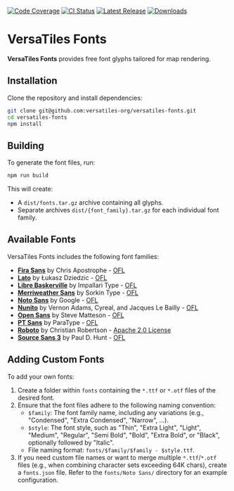 [![Code Coverage](https://codecov.io/gh/versatiles-org/versatiles-fonts/branch/main/graph/badge.svg?token=IDHAI13M0K)](https://codecov.io/gh/versatiles-org/versatiles-fonts)
[![CI Status](https://img.shields.io/github/actions/workflow/status/versatiles-org/versatiles-fonts/ci.yml)](https://github.com/versatiles-org/versatiles-fonts/actions/workflows/ci.yml)
[![Latest Release](https://img.shields.io/github/v/release/versatiles-org/versatiles-fonts)](https://github.com/versatiles-org/versatiles-fonts/releases/latest)
[![Downloads](https://img.shields.io/github/downloads/versatiles-org/versatiles-fonts/total)](https://github.com/versatiles-org/versatiles-fonts/releases/latest)

# VersaTiles Fonts

**VersaTiles Fonts** provides free font glyphs tailored for map rendering.

## Installation

Clone the repository and install dependencies:

```bash
git clone git@github.com:versatiles-org/versatiles-fonts.git
cd versatiles-fonts
npm install
```

## Building

To generate the font files, run:

```bash
npm run build
```

This will create:

- A `dist/fonts.tar.gz` archive containing all glyphs.
- Separate archives `dist/{font_family}.tar.gz` for each individual font family.

## Available Fonts

VersaTiles Fonts includes the following font families:

- **[Fira Sans](https://fonts.google.com/specimen/Fira+Sans)** by Chris Apostrophe - [OFL](https://en.wikipedia.org/wiki/SIL_Open_Font_License)
- **[Lato](https://fonts.google.com/specimen/Lato)** by Łukasz Dziedzic - [OFL](https://en.wikipedia.org/wiki/SIL_Open_Font_License)
- **[Libre Baskerville](https://fonts.google.com/specimen/Libre+Baskerville)** by Impallari Type - [OFL](https://en.wikipedia.org/wiki/SIL_Open_Font_License)
- **[Merriweather Sans](https://fonts.google.com/specimen/Merriweather+Sans)** by Sorkin Type - [OFL](https://en.wikipedia.org/wiki/SIL_Open_Font_License)
- **[Noto Sans](https://fonts.google.com/noto/specimen/Noto+Sans)** by Google - [OFL](https://en.wikipedia.org/wiki/SIL_Open_Font_License)
- **[Nunito](https://fonts.google.com/specimen/Nunito)** by Vernon Adams, Cyreal, and Jacques Le Bailly - [OFL](https://en.wikipedia.org/wiki/SIL_Open_Font_License)
- **[Open Sans](https://www.opensans.com)** by Steve Matteson - [OFL](https://en.wikipedia.org/wiki/SIL_Open_Font_License)
- **[PT Sans](https://fonts.google.com/specimen/PT+Sans)** by ParaType - [OFL](https://en.wikipedia.org/wiki/SIL_Open_Font_License)
- **[Roboto](https://fonts.google.com/specimen/Roboto)** by Christian Robertson - [Apache 2.0 License](https://www.apache.org/licenses/LICENSE-2.0)
- **[Source Sans 3](https://fonts.google.com/specimen/Source+Sans+3)** by Paul D. Hunt - [OFL](https://en.wikipedia.org/wiki/SIL_Open_Font_License)

## Adding Custom Fonts

To add your own fonts:

1. Create a folder within `fonts` containing the `*.ttf` or `*.otf` files of the desired font.
2. Ensure that the font files adhere to the following naming convention:
   - `$family`: The font family name, including any variations (e.g., "Condensed", "Extra Condensed", "Narrow", ...).
   - `$style`: The font style, such as "Thin", "Extra Light", "Light", "Medium", "Regular", "Semi Bold", "Bold", "Extra Bold", or "Black", optionally followed by "Italic".
   - File naming format: `fonts/$family/$family - $style.ttf`.
3. If you need custom file names or want to merge multiple `*.ttf`/`*.otf` files (e.g., when combining character sets exceeding 64K chars), create a `fonts.json` file. Refer to the `fonts/Noto Sans/` directory for an example configuration.
